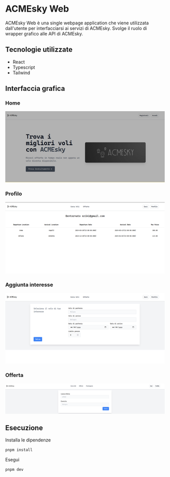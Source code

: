 
# ACMEsky Web
ACMEsky Web è una single webpage application che viene utilizzata dall'utente per interfacciarsi ai servizi di ACMEsky. Svolge il ruolo di wrapper grafico alle API di ACMEsky.

## Tecnologie utilizzate
- React
- Typescript
- Tailwind

## Interfaccia grafica
### Home
![Home](./image/home.png)

### Profilo
![Profilo](./image/profilo.png)

### Aggiunta interesse
![CercaVoli](./image/cercaVoli.png)

### Offerta
![Offerte](./image/offerte.png)

## Esecuzione

Installa le dipendenze

```bash
pnpm install
```

Esegui
```bash
pnpm dev
```

&nbsp;
<div class="page-break"></div>
